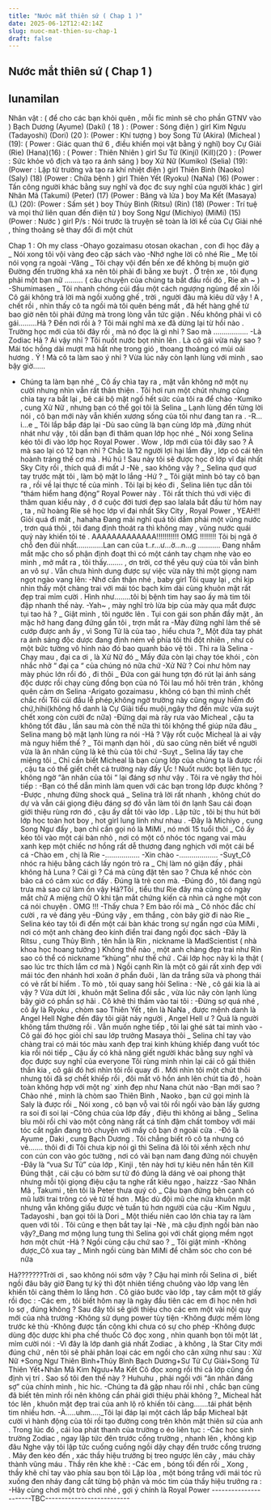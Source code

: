 ```yaml
---
title: "Nước mắt thiên sứ ( Chap 1 )"
date: 2025-06-12T12:42:14Z
slug: nuoc-mat-thien-su-chap-1
draft: false
---
```


## Nước mắt thiên sứ ( Chap 1 )

## lunamilan

Nhân vật : ( để cho các bạn khỏi quên , mỗi fic mình sẽ cho phần GTNV vào )
Bạch Dương (Ayume) (Daki) ( 18 ) : (Power : Sóng điện ) girl
Kim Ngưu (Tadayoshi) (Dori) (20 ): (Power : Khí tượng ) boy
Song Tử (Akira) (Micheal )(19): ( Power : Giác quan thứ 6 , điều khiển mọi vật bằng ý nghĩ) boy
Cự Giải (Rie) (Hana)(16) : ( Power : Thiên Nhiên ) girl
Sư Tử (Kinji) (Kill)(20 ) : (Power : Sức khỏe vô địch và tạo ra ánh sáng ) boy
Xử Nữ (Kumiko) (Selia) (19): (Power : Lập từ trường và tạo ra khí nhiệt điện ) girl
Thiên Bình (Naoko) (Saly) (18) (Power : Chữa bệnh ) girl
Thiên Yết (Ryoku) (NaNa) (16) (Power : Tấn công người khác bằng suy nghĩ và đọc đc suy nghĩ của người khác ) girl
Nhân Mã (Takumi) (Peter) (17) (Power : Băng và lửa ) boy
Ma Kết (Masaya) (L) (20): (Power : Sấm sét ) boy
Thủy Bình (Ritsu) (Rin) (18) (Power : Trí tuệ và mọi thứ liên quan đến điện tử ) boy
Song Ngư (Michiyo) (MiMi) (15) (Power : Nước ) girl
P/s : Nói trước là truyện sẽ toàn là lời kể của Cự Giải nhé , thỉng thoảng sẽ thay đổi đi một chút
 
Chap 1 : Oh my class
-Ohayo gozaimasu otosan okachan , con đi học đây ạ _ Nói xong tôi vội vàng đeo cặp sách vào
-Nhớ nghe lời cô nhé Rie _ Mẹ tôi nói vọng ra ngoài
-Vâng _ Tôi chạy vội đến bến xe để không bị muộn giờ
Đường đến trường khá xa nên tôi phải đi bằng xe buýt . Ở trên xe , tôi đụng phải một bạn nữ ……… ( câu chuyện của chúng ta bắt đầu rồi đó , Rie ah ~ )
-Shumimasen _ Tôi nhanh chóng cúi đầu một cách ngượng ngùng để xin lỗi
 Cô gái không trả lời mà ngồi xuống ghế , trời , người đâu mà kiêu dữ vậy ! A , chết rồi , nhìn thấy cô ta ngồi mà tôi quên béng mất , đã hết hàng ghế từ bao giờ nên tôi phải đứng mà trong lòng vẫn tức giận . Nếu không phải vì cô gái………Hả ? Đến nơi rồi à ? Tôi mải nghĩ mà xe đã dừng lại từ hồi nào . Trường học mới của tôi đây rồi , mà nó đọc là gì nhỉ ? Sao mà ……………..
-Là Zodiac
Hả ? Ai vậy nhỉ ? Tôi nuốt nước bọt nhìn lên . Là cô gái vừa nãy sao ? Mái tóc hồng dài mượt mà hất nhẹ trong gió , thoang thoảng có mùi oải hương . Ý ! Mà cô ta làm sao ý nhỉ ? Vừa lúc nãy còn lạnh lùng với mình , sao bậy giờ……
- Chúng ta làm bạn nhé _ Cô ấy chìa tay ra , mặt vẫn không nở một nụ cười nhưng nhìn vẫn rất thân thiện . Tôi hơi run một chút nhưng cũng chìa tay ra bắt lại , bê cái bộ mặt ngố hết sức của tôi ra để chào 
-Kumiko , cung Xử Nữ , nhưng bạn có thể gọi tôi là Selina _ Lạnh lùng đến từng lời nói , cô bạn mới này vẫn khiến xương sống của tôi như đang tan ra .
-R…i…e _ Tôi lắp bắp đáp lại
-Dù sao cũng là bạn cùng lớp mà ,đừng nhút nhát như vậy , tôi dẫn bạn đi thăm quan lớp học nhé _ Nói xong Selina kéo tôi đi vào lớp học Royal Power .
 Wow , lớp mới của tôi đây sao ? À mà sao lại có 12 bạn nhỉ ? Chắc là 12 người lợi hại lắm đây , lớp có cái tên hoành tráng thế cơ mà . Hú hú ! Sau này tôi sẽ được học ở lớp vĩ đại nhất Sky City rồi , thích quá đi mất J
-Nè , sao không vậy ? _ Selina quơ quơ tay trước mặt tôi , làm bộ mặt lo lắng
-Hứ ? _ Tôi giật mình bỏ tay cô bạn ra , rồi về lại thực tế của mình . Tôi lại bị kéo đi , Selina liên tục dẫn tôi “thám hiểm hang động” Royal Power này . Tôi rất thích thú với việc đi thăm quan kiểu này , ớ ớ cuộc đời tươi đẹp sao lalala bắt đầu từ hôm nay , ta , nữ hoàng Rie sẽ học lớp vĩ đại nhất Sky City , Royal Power , YEAH!! Giỏi quá đi mất , hahaha
 Đang mải nghĩ quá tôi dẫm phải một vũng nước , trơn quá thôi , tôi đang định thoát ra thì không may , vũng nước quái quỷ này khiến tôi té . AAAAAAAAAAAAA!!!!!!!!!!! OMG !!!!!!!! Tôi bị ngã ở chỗ đen đủi nhất………….Lan can của t..r…ư…ờ…n…g ……….. Đang nhắm mắt mặc cho số phận định đoạt thì có một cánh tay chạm nhẹ vào eo mình , mở mắt ra , tôi thấy…….. , ơn trời, cơ thể yêu quý của tôi vẫn bình an vô sự . Vẫn chưa hình dung được sự việc vừa nãy thì một giọng nam ngọt ngào vang lên:
-Nhớ cẩn thận nhé , baby girl 
Tôi quay lại , chỉ kịp nhìn thấy một chàng trai với mái tóc bạch kim dài cùng khuôn mặt rất đẹp trai mỉm cười . Hình như……..tôi bị bệnh tim hay sao ấy mà tim tôi đập nhanh thế này.
-Yah~ , mày nghĩ trò lừa bịp của mày qua mắt được tụi tao hả ? _ Giật mình , tôi ngước lên . Tụi con gái son phấn đầy mặt , ăn mặc hở hang đang đứng gần tôi , trợn mắt ra
-Mày đừng nghĩ làm thế sẽ cướp được anh ấy , vì Song Tử là của tao , hiểu chưa ?_ Một đứa tay phát ra ánh sáng độc dược đang định ném về phía tôi thì đột nhiên , như có một bức tường vô hình nào đó bao quanh bảo vệ tôi . Thì ra là Selina 
-Chạy mau , đại ca ơi , là Xử Nữ đó _ Mấy đứa còn lại chạy tóe khói , còn nhắc nhở “ đại ca “ của chúng nó nữa chứ 
-Xử Nữ ? Coi như hôm nay mày phúc lớn rồi đó , đi thôi _ Đứa con gái hung tợn đó rút lại ánh sáng độc dược rồi chạy cùng đồng bọn của nó
 Tôi lau mồ hôi trên trán , không quên cảm ơn Selina
-Arigato gozaimasu , không có bạn thì mình chết chắc rồi
 Tôi cúi đầu lễ phép,không ngờ trường này cũng nguy hiểm đó chứ,hihi(không hổ danh là Cự Giải tiểu muội,ngây thơ đến mức vừa suýt chết xong còn cười đc nữa)
-Đừng dại mà rây rưa vào Micheal , cậu ta không tốt đâu , lần sau mà còn thế nữa thì tôi không thể giúp nữa đâu _ Selina mang bộ mặt lạnh lùng ra nói
-Hả ? Vậy rốt cuộc Micheal là ai vậy mà nguy hiểm thế ? _ Tôi mạnh dạn hỏi , dù sao cũng nên biết về người vừa là ân nhân cũng là kẻ thù của tôi chứ
-Suỵt _ Selina lấy tay che miệng tôi _ Chỉ cần biết Micheal là bạn cùng lớp của chúng ta là được rồi , cậu ta có thể giết chết cả trường này đấy
 Ực ! Nuốt nước bọt liên tục , không ngờ “ân nhân của tôi “ lại đáng sợ như vậy . Tôi ra vẻ ngây thơ hỏi tiếp :
-Bạn có thể dẫn mình làm quen với các bạn trong lớp được không ?
-Được , nhưng đừng shock quá _ Selina trả lời rất nhanh , không chút do dự và vẫn cái giọng điệu đáng sợ đó vẫn làm tôi ớn lạnh
 Sau cái đoạn giới thiệu rùng rơn đó , cậu ấy dắt tôi vào lớp . Lập tức , tôi bị thu hút bởi lớp học toàn hot boy , hot girl lung linh như nhau .
-Đây là Michiyo , cung Song Ngư đấy , bạn chỉ cần gọi nó là MiMi , nó mới 15 tuổi thôi _ Cô ấy kéo tôi vào một cái bàn nhỏ , nơi có một cô nhóc tóc ngang vai màu xanh kẹp một chiếc nơ hồng rất dễ thương đang nghịch với một cái bể cá
-Chào em , chị là Rie
-……………..
-Xin chào
-……………….
-Suỵt_Cô nhóc ra hiệu bằng cách lấy ngón trỏ ra _ Chị làm nó giận đấy , phải không hả Luna ? 
 Cái gì ? Cá mà cũng đặt tên sao ? Chưa kể nhóc còn bảo cá có cảm xúc cơ đấy . Đúng là trẻ con mà.
-Đúng đó , tôi đang ngủ trưa mà sao cứ làm ồn vậy
 Hả?Tôi , tiểu thư Rie đây mà cũng có ngày mắt chữ A miệng chữ O khi tận mắt chứng kiến cả nhìn cả nghe một con cá nói chuyện . OMG !!! 
-Thấy chưa ? Em bảo rồi mà _ Cô nhóc đắc chí cười , ra vẻ đáng yêu 
-Đúng vậy , em thắng , còn bây giờ đi nào Rie _ Selina kéo tay tôi đi đến một cái bàn khác trong sự ngẩn ngơ của MiMi , nơi có một anh chàng đeo kính điển trai đang ngồi đọc sách
-Đây là Ritsu , cung Thủy Bình , tên hắn là Rin , nickname là MadScientist ( nhà khoa học hoang tưởng )
 Không thể nào , một anh chàng đẹp trai như Rin sao có thể có nickname “khùng” như thế chứ . Cái lớp học này kì lạ thật ( sao lúc trc thích lắm cơ mà )
 Ngồi cạnh Rin là một cô gái rất xinh đẹp với mái tóc đen nhánh hơi xoăn ở phần đuôi , làn da trắng sữa và phong thái có vẻ rất bí hiểm . Tò mò , tôi quay sang hỏi Selina :
-Nè , cô gái kia là ai vậy ?
 Vừa dứt lời , khuôn mặt Selina đổi sắc , vừa lúc nãy còn lạnh lùng bây giờ có phần sợ hãi . Cô khẽ thì thầm vào tai tôi :
-Đừng sợ quá nhé , cô ấy là Ryoku , chòm sao Thiên Yết , tên là NaNa , được mệnh danh là Angel Hell 
 Nghe đến đây tôi giật nảy người , Angel Hell ư ? Quả là người không tầm thường rồi . Vẫn muốn nghe tiếp , tôi lại ghé sát tai mình vào 
-Cô gái đó học giỏi chỉ sau lớp trưởng Masaya thôi _ Selina chỉ tay vào chàng trai có mái tóc màu xanh đẹp trai kinh khủng khiếp đang vuốt tóc kia rồi nói tiếp _ Cậu ấy có khả năng giết người khác bằng suy nghĩ và đọc được suy nghĩ của everyone 
 Tôi rùng mình nhìn lại cái cô gái thiên thần kia , cô gái đó hơi nhìn tôi rồi quay đi . Mới nhìn tôi một chút thôi nhưng tôi đã sợ chết khiếp rồi , đôi mắt vô hồn ánh lên chút tia đỏ , hoàn toàn không hợp với một ng` xinh đẹp như Nana chút nào
-Bạn mới sao ? Chào nhé , mình là chòm sao Thiên Bình , Naoko , bạn cứ gọi mình là Saly là được rồi _ Nói xong , cô bạn vỗ vai tôi rồi ngồi vào bàn lấy gương ra soi đi soi lại
-Công chúa của lớp đấy , điệu thì không ai bằng _ Selina bĩu môi rồi chỉ vào một công nàng rất cá tính đậm chất tomboy với mái tóc cắt ngắn đang trò chuyện với mấy cô bạn ở ngoài cửa .
-Đó là Ayume , Daki , cung Bạch Dương . Tôi chẳng biết rõ cô ta nhưng có vẻ……. thôi đi đi 
 Tôi chưa kịp nói gì thì Selina đã lôi tôi xềnh xệch như con cún con vào góc tường , nơi có vài bạn nam đang đứng nói chuyện
-Đây là “vua Sư Tử” của lớp , Kinji , tên này hơi tự kiêu nên hắn tên Kill
 Đúng thật , cái cậu có bờm sư tử đó đúng là dáng vẻ oai phong thật nhưng mỗi tội giọng điệu cậu ta nghe rất kiêu ngạo , haizzz
-Sao Nhân Mã , Takumi , tên tôi là Peter thưa quý cô _ Cậu bạn đứng bên cạnh có mũ lưỡi trai trông có vẻ tử tế hơn . Mặc dù đội mũ che nửa khuôn mặt nhưng vẫn không giấu được vẻ tuấn tú hơn người của cậu
-Kim Ngưu , Tadayoshi , bạn gọi tôi là Dori _ Một thiếu niên cao lớn chìa tay ra làm quen với tôi . Tôi cũng e thẹn bắt tay lại
-Nè , mà cậu định ngồi bàn nào vậy?_Đang mơ mộng lung tung thì Selina gọi với chất giọng mềm ngọt hơn một chút
-Hả ? Ngồi cùng cậu chứ sao ? _ Tôi giật mình
-Không được_Cô xua tay _ Mình ngồi cùng bàn MiMi để chăm sóc cho con bé nữa 
 
Hả???????Trời ơi , sao không nói sớm vậy ? Cậu hại mình rồi Selina ơi , biết ngồi đâu bây giờ 
 Đang tự kỷ thì đột nhiên tiếng chuông vào lớp vang lên khiến tôi càng thêm lo lắng hơn . Cô giáo bước vào lớp , tay cầm một tờ giấy rồi đọc :
-Các em , tôi biết hôm nay là ngày đầu tiên các em đi học nên hơi lo sợ , đúng không ? Sau đây tôi sẽ giới thiệu cho các em một vài nội quy mới của nhà trường 
-Không sử dụng power tùy tiện
-Không được mềm lòng trước kẻ thù
-Không được tấn công khi chưa có sự cho phép
-Không được dùng độc dược khi pha chế thuốc
 Cô đọc xong , nhìn quanh bọn tôi một lát , mỉm cười nói :
-Vì đây là lớp danh giá nhất Zodiac , à không , là Star City mới đúng chứ , nên tôi sẽ phải phân loại các em ngồi cho cân xứng như sau :
Xử Nữ +Song Ngư
Thiên Bình+Thủy Bình
Bạch Dương+Sư Tử
Cự Giải+Song Tử
Thiên Yết+Nhân Mã
Kim Ngưu+Ma Kết
 Cô đọc xong rồi thì cả lớp cũng ổn định vị trí . Sao số tôi đen thế này ? Huhuhu , phải ngồi với “ân nhân đáng sợ” của chính mình , hic hic.
-Chúng ta đã gặp nhau rồi nhỉ , chắc bạn cũng đã biết tên mình rồi nên không cần phải giới thiệu phải không ?_ Micheal hất tóc lên , khuôn mặt đẹp trai của anh lộ rõ khiến tôi càng…….tái phát bệnh tim nhiều hơn.
-À…..uhm….._Tôi lại đáp lại một cách lắp bắp
 Micheal bật cười vì hành động của tôi rồi tạo đường cong trên khôn mặt thiên sứ của anh . Trong lúc đó , cái loa phát thanh của trường o éo liên tục :
-Các học sinh trường Zodiac , ngay lập tức đên trước cổng trường , nhanh lên , không kịp đâu
 Nghe vậy tôi lập tức cuống cuồng ngồi dậy chạy đến trước cổng trương . Mây đen kéo đến , xác thầy hiệu trưởng bị treo ngược lên cây , máu chảy thành vũng máu . Thầy rên khe khẽ :
-Các em , bóng tối đến rồi _ Xong , thầy khẽ chỉ tay vào phía sau bọn tôi
 Lập lòa , một bóng trắng với mái tóc rủ xuống đen nháy đang cắt từng bộ phận và móc tim của thấy hiệu trưởng ra :
-Hãy cùng chơi một trò chơi nhé , gợi ý chính là Royal Power 
----------------------TBC--------------------------